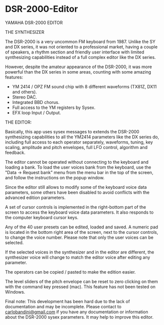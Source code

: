 # DSR-2000-Editor
YAMAHA DSR-2000 EDITOR

THE SYNTHESIZER

The DSR-2000 is a very uncommon FM keyboard from 1987.
Unlike the SY and DX series, it was not oriented to a professional market, having a couple of speakers, a rhythm section and friendly user interface with limited synthesizing capabilities instead of a full complex editor like the DX series.

However, despite the amateur appearance of the DSR-2000, it was more powerful than the DX series in some areas, counting with some amazing features:


* YM 2414 / OPZ FM sound chip with 8 different waveforms (TX81Z, DX11 and others).
* Stereo DAC.
* Integrated BBD chorus.
* Full access to the YM registers by Sysex.
* EFX loop Input / Output.


THE EDITOR:

Basically, this app uses sysex messages to extends the DSR-2000 synthesizing capabilities to all the YM2414 parameters like the DX series do, including full access to each operator separately, waveforms, tuning, key scaling, amplitude and pitch envelopes, full LFO control, algorithm and feedback. 


The editor cannot be operated without connecting to the keyboard and loading a bank. To load the user voices bank from the keyboard, use the "Data -> Request bank" menu from the menu bar in the top of the screen, and follow the instructions on the popup window.


Since the editor still allows to modify some of the keyboard voice data parameters, some others have been disabled to avoid conflicts with the advanced edition parameters.


A set of cursor controls is implemented in the right-bottom part of the screen to access the keyboard voice data parameters. It also responds to the computer keyboard cursor keys.


Any of the 40 user presets can be edited, loaded and saved. A numeric pad is located in the bottom right area of the screen, next to the cursor controls, to change the voice number. Please note that only the user voices can be selected.


If the selected voices in the synthesizer and in the editor are different, the synthesizer voice will change to match the editor voice after editing any parameter.


The operators can be copied / pasted to make the edition easier.


The level sliders of the pitch envelope can be reset to zero clicking on them with the command key pressed (mac). This feature has not been tested on Windows.


Final note: This development has been hard due to the lack of documentation and may be incomplete.
Please contact to carlobandini@gmail.com if you have any documentation or information about the DSR-2000 sysex parameters. It may help to improve this editor.



